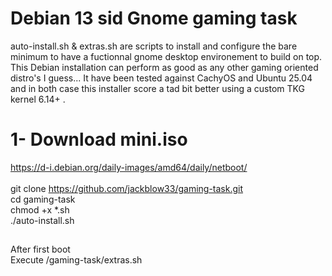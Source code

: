 # Debian 13 sid Gnome gaming task <br>
auto-install.sh & extras.sh are scripts to install and configure the bare minimum to have a fuctionnal gnome desktop environement to build on top. This Debian installation can perform as good as any other gaming oriented distro's I guess... It have been tested against CachyOS and Ubuntu 25.04 and in both case this installer score a tad bit better using a custom TKG kernel 6.14+ .
# 1- Download mini.iso

https://d-i.debian.org/daily-images/amd64/daily/netboot/ <br>
<br>
git clone https://github.com/jackblow33/gaming-task.git <br>
cd gaming-task <br>
chmod +x *.sh <br>
./auto-install.sh <br>

##
After first boot <br>
Execute /gaming-task/extras.sh <br>

